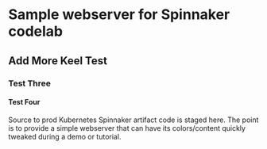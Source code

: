 # Sample webserver for Spinnaker codelab
## Add More Keel Test
### Test Three
#### Test Four

Source to prod Kubernetes Spinnaker artifact code is staged here. The point is to provide a simple webserver that can have its colors/content quickly tweaked during a demo or tutorial.
